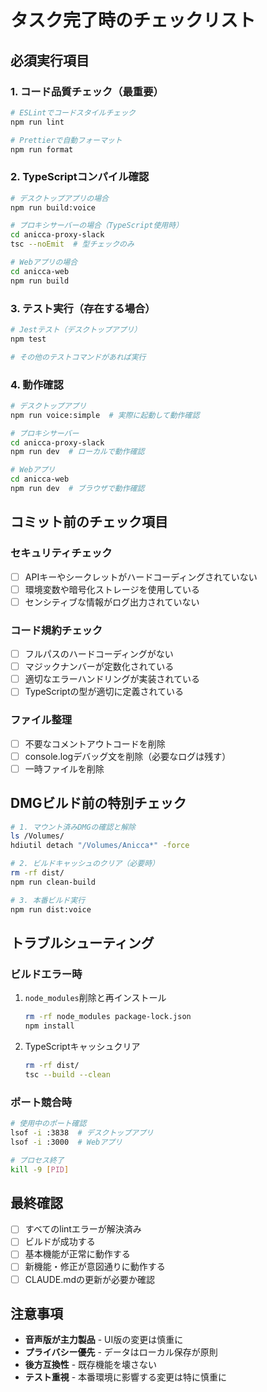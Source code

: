 # タスク完了時のチェックリスト

## 必須実行項目

### 1. コード品質チェック（最重要）
```bash
# ESLintでコードスタイルチェック
npm run lint

# Prettierで自動フォーマット
npm run format
```

### 2. TypeScriptコンパイル確認
```bash
# デスクトップアプリの場合
npm run build:voice

# プロキシサーバーの場合（TypeScript使用時）
cd anicca-proxy-slack
tsc --noEmit  # 型チェックのみ

# Webアプリの場合
cd anicca-web
npm run build
```

### 3. テスト実行（存在する場合）
```bash
# Jestテスト（デスクトップアプリ）
npm test

# その他のテストコマンドがあれば実行
```

### 4. 動作確認
```bash
# デスクトップアプリ
npm run voice:simple  # 実際に起動して動作確認

# プロキシサーバー
cd anicca-proxy-slack
npm run dev  # ローカルで動作確認

# Webアプリ
cd anicca-web
npm run dev  # ブラウザで動作確認
```

## コミット前のチェック項目

### セキュリティチェック
- [ ] APIキーやシークレットがハードコーディングされていない
- [ ] 環境変数や暗号化ストレージを使用している
- [ ] センシティブな情報がログ出力されていない

### コード規約チェック
- [ ] フルパスのハードコーディングがない
- [ ] マジックナンバーが定数化されている
- [ ] 適切なエラーハンドリングが実装されている
- [ ] TypeScriptの型が適切に定義されている

### ファイル整理
- [ ] 不要なコメントアウトコードを削除
- [ ] console.logデバッグ文を削除（必要なログは残す）
- [ ] 一時ファイルを削除

## DMGビルド前の特別チェック

```bash
# 1. マウント済みDMGの確認と解除
ls /Volumes/
hdiutil detach "/Volumes/Anicca*" -force

# 2. ビルドキャッシュのクリア（必要時）
rm -rf dist/
npm run clean-build

# 3. 本番ビルド実行
npm run dist:voice
```

## トラブルシューティング

### ビルドエラー時
1. `node_modules`削除と再インストール
   ```bash
   rm -rf node_modules package-lock.json
   npm install
   ```

2. TypeScriptキャッシュクリア
   ```bash
   rm -rf dist/
   tsc --build --clean
   ```

### ポート競合時
```bash
# 使用中のポート確認
lsof -i :3838  # デスクトップアプリ
lsof -i :3000  # Webアプリ

# プロセス終了
kill -9 [PID]
```

## 最終確認
- [ ] すべてのlintエラーが解決済み
- [ ] ビルドが成功する
- [ ] 基本機能が正常に動作する
- [ ] 新機能・修正が意図通りに動作する
- [ ] CLAUDE.mdの更新が必要か確認

## 注意事項
- **音声版が主力製品** - UI版の変更は慎重に
- **プライバシー優先** - データはローカル保存が原則
- **後方互換性** - 既存機能を壊さない
- **テスト重視** - 本番環境に影響する変更は特に慎重に